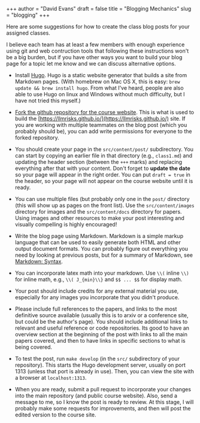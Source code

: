 +++
author = "David Evans"
draft = false
title = "Blogging Mechanics"
slug = "blogging"
+++

Here are some suggestions for how to create the class blog posts for
your assigned classes.

I believe each team has at least a few members with enough experience
using git and web contruction tools that following these instructions
won't be a big burden, but if you have other ways you want to build
your blog page for a topic let me know and we can discuss alternative
options.

- Install [Hugo](https://gohugo.io/).  Hugo is a static website
  generator that builds a site from Markdown pages.  (With homebrew on
  Mac OS X, this is easy: `brew update && brew install hugo`. From
  what I've heard, people are also able to use Hugo on linux and
  Windows without much difficulty, but I have not tried this myself.)

- [Fork the github repository for the course website](https://github.com/llmrisks/llmrisks.github.io/fork).  This is what is used to build the
  [https://llmrisks.github.io/](https://llmrisks.github.io/) site.  If you are
  working with multiple teammates on the blog post (which you probably
  should be), you can add write permissions for everyone to the forked
  repository.

- You should create your page in the `src/content/post/`
  subdirectory. You can start by copying an earlier file in that
  directory (e.g., `class1.md`) and updating the header section
  (between the `+++` marks) and replacing everything after that with
  your content.  Don't forget to **update the date** so your page will
  appear in the right order. You can put `draft = true` in the header,
  so your page will not appear on the course website until it is
  ready.

- You can use multiple files (but probably only one in
  the `post/` directory (this will show up as pages on the front
  list).  Use the `src/content/images` directory for images and the
  `src/content/docs` directory for papers.  Using images and other
  resources to make your post interesting and visually compelling is
  highly encouraged!
   
- Write the blog page using Markdown.  Markdown is a simple markup
  language that can be used to easily generate both HTML and other
  output document formats.  You can probably figure out everything you
  need by looking at previous posts, but for a summary of Markdown,
  see [Markdown: Syntax](https://daringfireball.net/projects/markdown/syntax).

- You can incorporate latex math into your markdown. Use `\\(` inline `\\)` for inline math, e.g., `\\( J_{min}\\}` and `$$ ... $$` for display math.

- Your post should include credits for any external material you use,
  especially for any images you incorporate that you didn't produce.

- Please include full references to the papers, and links to the most
  definitive source available (usually this is to arxiv or a
  conference site, but could be the author's page). You should include
  additional links to relevant and useful reference or code
  repositories. Its good to have an overview section at the beginning
  of the post with links to all the main papers covered, and then to
  have links in specific sections to what is being covered.

- To test the post, run `make develop` (in the `src/` subdirectory of
  your repository).  This starts the Hugo development server, usually
  on port 1313 (unless that port is already in use).  Then, you can
  view the site with a browser at `localhost:1313`.

- When you are ready, submit a pull request to incorporate your
  changes into the main repository (and public course website).  Also,
  send a message to me, so I know the post is ready to review.  At
  this stage, I will probably make some requests for improvements, and
  then will post the edited version to the course site.


